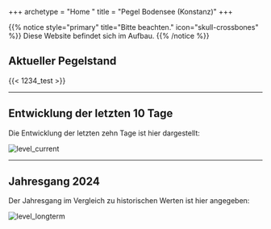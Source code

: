 +++
archetype = "Home "
title = "Pegel Bodensee (Konstanz)"
+++

{{% notice style="primary" title="Bitte beachten." icon="skull-crossbones" %}}
Diese Website befindet sich im Aufbau.
{{% /notice %}}

## Aktueller Pegelstand


{{< 1234_test >}} 

---

## Entwicklung der letzten 10 Tage

Die Entwicklung der letzten zehn Tage ist hier dargestellt:

![level_current](https://pegel-konstanz-for-website.s3.eu-central-1.amazonaws.com/graph/DE/current_DE.png)

---

## Jahresgang 2024

Der Jahresgang im Vergleich zu historischen Werten ist hier angegeben:

![level_longterm](https://pegel-konstanz-for-website.s3.eu-central-1.amazonaws.com/graph/DE/longterm_DE.png)
